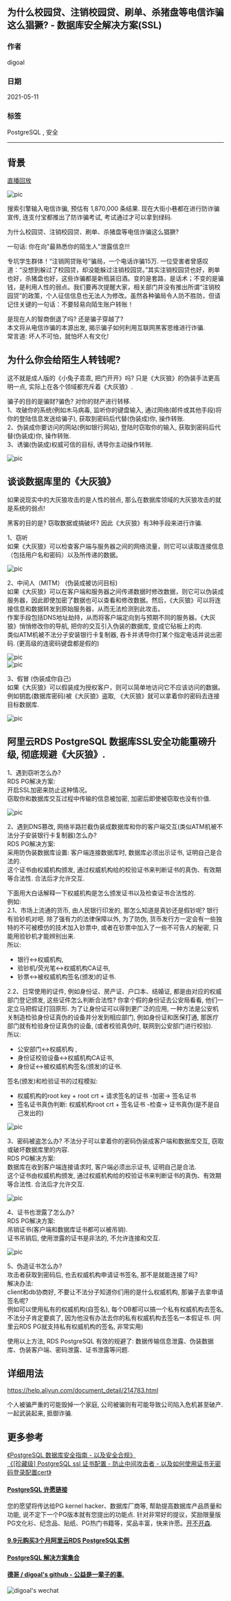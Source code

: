 ## 为什么校园贷、注销校园贷、刷单、杀猪盘等电信诈骗这么猖獗? - 数据库安全解决方案(SSL)        
      
### 作者      
digoal      
      
### 日期      
2021-05-11       
      
### 标签      
PostgreSQL , 安全       
      
----      
      
## 背景      
[直播回放](https://www.bilibili.com/video/BV1gK411F7vX/)  
  
![pic](20210511_01_pic_010.jpg)      
      
搜索引擎输入电信诈骗, 预估有 1,870,000 条结果. 现在大街小巷都在进行防诈骗宣传, 连支付宝都推出了防诈骗考试, 考试通过才可以拿到绿码.         
        
为什么校园贷、注销校园贷、刷单、杀猪盘等电信诈骗这么猖獗?         
        
一句话: 你在向"最熟悉你的陌生人"泄露信息!!!          
        
专坑学生群体！“注销网贷账号”骗局，一个电话诈骗15万. 一位受害者曾感叹道：“没想到躲过了校园贷，却没能躲过注销校园贷。”其实注销校园贷也好，刷单也好，杀猪盘也好，这些诈骗都是新瓶装旧酒。变的是套路，是话术；不变的是骗钱，是利用人性的弱点。我们要再次提醒大家，相关部门并没有推出所谓“注销校园贷”的政策，个人征信信息也无法人为修改。虽然各种骗局令人防不胜防，但请记住关键的一句话：不要轻易向陌生账户转账！        
      
是现在人的智商倒退了吗? 还是骗子穿越了?       
本文将从电信诈骗的本源出发, 揭示骗子如何利用互联网黑客思维进行诈骗.      
常言道: 坏人不可怕，就怕坏人有文化!        
        
## 为什么你会给陌生人转钱呢?         
        
这不就是成人版的《小兔子乖乖, 把门开开》吗? 只是《大灰狼》的伪装手法更高明一点, 实际上在各个领域都充斥着《大灰狼》.          
    
骗子的目的是骗财?骗色? 对你的财产进行转移.    
1、攻破你的系统(例如木马病毒, 监听你的键盘输入, 通过网络(邮件或其他手段)将你的登陆信息发送给骗子), 获取到密码后代替(伪装成)你, 操作转账.    
2、伪装成你要访问的网站(例如银行网站), 登陆时窃取你的输入, 获取到密码后代替(伪装成)你, 操作转账.   
3、诱骗(伪装成)权威可信的目标, 诱导你主动操作转账.   
  
![pic](20210511_01_pic_001.jpeg)        
        
## 谈谈数据库里的《大灰狼》        
如果说现实中的大灰狼攻击的是人性的弱点, 那么在数据库领域的大灰狼攻击的就是系统的弱点!       
  
黑客的目的是? 窃取数据或搞破坏? 因此《大灰狼》有3种手段来进行诈骗.          
        
1、窃听          
如果《大灰狼》可以检查客户端与服务器之间的网络流量，则它可以读取连接信息（包括用户名和密码）以及所传递的数据。        
        
![pic](20210511_01_pic_002.jpeg)        
        
2、中间人（MITM）      (伪装成被访问目标)     
如果《大灰狼》可以在客户端和服务器之间传递数据时修改数据，则它可以伪装成服务器，因此即使加密了数据也可以查看和修改数据。然后，《大灰狼》可以将连接信息和数据转发到原始服务器，从而无法检测到此攻击。        
作案手段包括DNS地址劫持，从而将客户端定向到与预期不同的服务器。《大灰狼》悄悄修改你的导航, 把你的交互引入伪装的数据库, 变成它砧板上的肉.         
类似ATM机被不法分子安装银行卡复制器, 吞卡并诱导你打某个指定电话并说出密码. (更高级的连密码键盘都是假的)        
        
![pic](20210511_01_pic_003.jpeg)        
![pic](20210511_01_pic_004.jpeg)        
        
3、假冒      (伪装成你自己)      
如果《大灰狼》可以假装成为授权客户，则可以简单地访问它不应该访问的数据。        
例如钥匙(数据库密码)被《大灰狼》盗取, 《大灰狼》就可以拿着你的密码去连接目标数据库.          
        
![pic](20210511_01_pic_005.jpeg)        
        
        
## 阿里云RDS PostgreSQL 数据库SSL安全功能重磅升级, 彻底规避《大灰狼》.        
        
1、遇到窃听怎么办?         
RDS PG解决方案:      
开启SSL加密来防止这种情况。        
窃取你和数据库交互过程中传输的信息被加密, 加密后即使被窃取也没有价值.         
        
![pic](20210511_01_pic_006.png)        
        
2、遇到DNS篡改, 网络半路拦截伪装成数据库和你的客户端交互(类似ATM机被不法分子安装银行卡复制器)怎么办?         
RDS PG解决方案:      
采用防伪装数据库设置: 客户端连接数据库时, 数据库必须出示证书, 证明自己是合法的.         
这个证书由权威机构颁发, 通过权威机构给的校验证书来判断证书的真伪、有效期等合法性. 合法后才允许交互.         
      
下面用大白话解释一下权威机构是怎么颁发证书以及检查证书合法性的.       
例如:     
2\.1、市场上流通的货币, 由人民银行印发的, 那怎么知道是真钞还是假钞呢? 银行有验钞机对吧. 除了强有力的法律保障以外, 为了防伪, 货币发行方一定会有一些独特的不可被模仿的技术加入钞票中, 或者在钞票中加入了一些不可告人的秘密, 只能用验钞机才能辨别出来.      
所以:     
- 银行<->权威机构,     
- 验钞机/荧光笔<->权威机构CA证书,     
- 钞票<->被权威机构签名(颁发)的证书.    
    
2\.2、日常使用的证件, 例如身份证、房产证、户口本、结婚证, 都是由对应的权威部门登记颁发, 这些证件怎么判断合法性? 你拿个假的身份证去公安局看看, 他们一定立马把假证打回原形.  为了让身份证可以得到更广泛的应用, 一种方法是公安机关制造检验身份证真伪的设备并分发到相应部门, 例如身份证和医保打通, 那医疗部门就有检验身份证真伪的设备, (或者校验真伪时, 联网到公安部门进行校验).     
所以:     
- 公安部门<->权威机构 ,     
- 身份证校验设备<->权威机构CA证书,     
- 身份证<->被权威机构签名(颁发)的证书.     
    
签名(颁发)和检验证书的过程模拟:     
- 权威机构的root key + root crt + 请求签名的证书 -加密->     签名证书           
- 签名证书真伪判断: 权威机构root crt + 签名证书   -检查->       证书真伪(是不是自己发出的)          
        
![pic](20210511_01_pic_007.jpeg)        
        
3、密码被盗怎么办? 不法分子可以拿着你的密码伪装成客户端和数据库交互, 窃取或破坏数据库里的内容.        
RDS PG解决方案:      
数据库在收到客户端连接请求时, 客户端必须出示证书, 证明自己是合法.         
这个证书由权威机构颁发, 通过权威机构给的校验证书来判断证书的真伪、有效期等合法性. 合法后才允许交互.          
        
![pic](20210511_01_pic_008.png)        
        
4、证书也泄露了怎么办?         
RDS PG解决方案:      
吊销证书(客户端和数据库证书都可以被吊销).        
证书吊销后, 使用泄露的证书是非法的, 不允许连接和交互.         
        
![pic](20210511_01_pic_009.jpeg)        
  
5、伪造证书怎么办?  
攻击者获取到密码后, 也去权威机构申请证书签名, 那不是就能连接了吗?   
解决办法:  
client和db协商好, 不要让不法分子知道你们用的是什么权威机构, 那骗子去拿申请签名呢?  
例如可以使用私有的权威机构(自签名), 每个DB都可以搞一个私有权威机构去签名, 不法分子肯定要疯了, 因为他没有办法去你的私有权威机构去签名一本假证书. (阿里云RDS PG就支持私有权威机构的签名, 非常实用)  
        
使用以上方法, RDS PostgreSQL 有效的规避了: 数据传输信息泄露、伪装数据库、伪装客户端、密码泄露、证书泄露等问题.         
        
## 详细用法        
https://help.aliyun.com/document_detail/214783.html         
        
个人被骗严重的可能毁掉一个家庭, 公司被骗则有可能导致公司陷入危机甚至破产. 一起武装起来, 抵御诈骗.         
      
## 更多参考    
[《PostgreSQL 数据库安全指南 - 以及安全合规》](../201506/20150601_01.md)        
[《[珍藏级] PostgreSQL ssl 证书配置 - 防止中间攻击者 - 以及如何使用证书无密码登录配置cert》](../202006/20200619_01.md)      
        
      
#### [PostgreSQL 许愿链接](https://github.com/digoal/blog/issues/76 "269ac3d1c492e938c0191101c7238216")    
您的愿望将传达给PG kernel hacker、数据库厂商等, 帮助提高数据库产品质量和功能, 说不定下一个PG版本就有您提出的功能点. 针对非常好的提议，奖励限量版PG文化衫、纪念品、贴纸、PG热门书籍等，奖品丰富，快来许愿。[开不开森](https://github.com/digoal/blog/issues/76 "269ac3d1c492e938c0191101c7238216").      
      
      
#### [9.9元购买3个月阿里云RDS PostgreSQL实例](https://www.aliyun.com/database/postgresqlactivity "57258f76c37864c6e6d23383d05714ea")    
      
      
#### [PostgreSQL 解决方案集合](https://yq.aliyun.com/topic/118 "40cff096e9ed7122c512b35d8561d9c8")    
      
      
#### [德哥 / digoal's github - 公益是一辈子的事.](https://github.com/digoal/blog/blob/master/README.md "22709685feb7cab07d30f30387f0a9ae")    
      
      
![digoal's wechat](../pic/digoal_weixin.jpg "f7ad92eeba24523fd47a6e1a0e691b59")    
      
    
